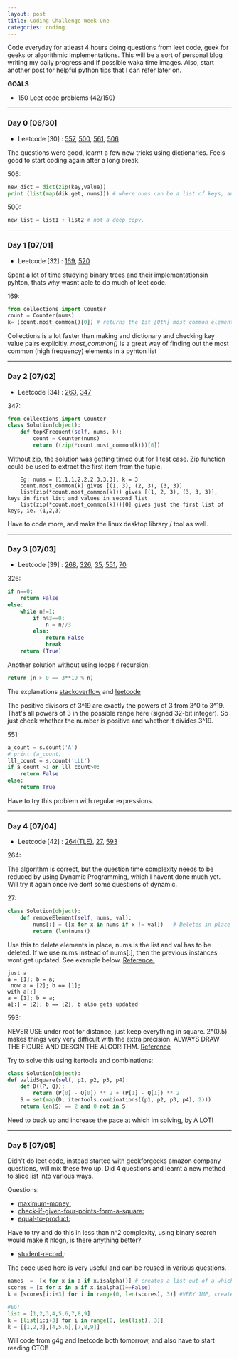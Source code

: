 ```yaml
---
layout: post
title: Coding Challenge Week One
categories: coding
---
```


Code everyday for atleast 4 hours doing questions from leet code, geek for geeks or algorithmic implementations. This will be a sort of personal blog writing my daily progress and if possible waka time images. Also, start another post for helpful python tips that I can refer later on.

**GOALS**
* 150 Leet code problems (42/150) 



---
### **Day 0** [06/30]

* Leetcode [30] : [557], [500], [561], [506]

The questions were good, learnt a few new tricks using dictionaries. Feels good to start coding again after a long break. 

506:
```python
new_dict = dict(zip(key,value))
print (list(map(dik.get, nums))) # where nums can be a list of keys, and this returns values  
```

500:
```python
new_list = list1 + list2 # not a deep copy.
```

---
### **Day 1** [07/01]

* Leetcode [32] : [169], [520]

Spent a lot of time studying binary trees and their implementationsin pyhton, thats why wasnt able to do much of leet code. 

169:
```python
from collections import Counter
count = Counter(nums)
k= (count.most_common()[0])	# returns the 1st [0th] most common element in the list
```
Collections is a lot faster than making and dictionary and checking key value pairs explicitly. *most_common()* is a great way of finding out the most common (high frequency) elements in a pyhton list

---
### **Day 2** [07/02]

* Leetcode [34] : [263], [347]

347:
```python
from collections import Counter
class Solution(object):
    def topKFrequent(self, nums, k):       
        count = Counter(nums)
        return ((zip(*count.most_common(k)))[0]) 
```
Without zip, the solution was getting timed out for 1 test case. Zip function could be used to extract the first item from the tuple. 
```
	Eg: nums = [1,1,1,2,2,2,3,3,3], k = 3
	count.most_common(k) gives [(1, 3), (2, 3), (3, 3)]
	list(zip(*count.most_common(k))) gives [(1, 2, 3), (3, 3, 3)], keys in first list and values in second list
	list(zip(*count.most_common(k)))[0] gives just the first list of keys, ie. (1,2,3)
```
Have to code more, and make the linux desktop library / tool as well.


---
### **Day 3** [07/03]

* Leetcode [39] : [268], [326], [35], [551], [70]

326:
```python
if n==0:
    return False
else:
    while n!=1:
        if n%3==0:
            n = n//3
        else:
            return False
            break
    return (True)
```
Another solution without using loops / recursion:
```python
return (n > 0 == 3**19 % n)
```
The explanations [stackoverflow](https://stackoverflow.com/questions/1804311/how-to-check-if-an-integer-is-a-power-of-3/24274850#24274850) and [leetcode](https://leetcode.com/articles/power-of-three/)

The positive divisors of 3^19 are exactly the powers of 3 from 3^0 to 3^19. That's all powers of 3 in the possible range here (signed 32-bit integer). So just check whether the number is positive and whether it divides 3^19.

551:
```python
a_count = s.count('A')
# print (a_count)
lll_count = s.count('LLL')
if a_count >1 or lll_count>0:
    return False
else:
    return True
```
Have to try this problem with regular expressions.

---
### **Day 4** [07/04]

* Leetcode [42] : [264(TLE)], [27], [593]

264:

The algorithm is correct, but the question time complexity needs to be reduced by using Dynamic Programming, which I havent done much yet. Will try it again once ive dont some questions of dynamic.

27:
```python
class Solution(object):
    def removeElement(self, nums, val):
        nums[:] = ([x for x in nums if x != val])   # Deletes in place and replaces all instances of nums
        return (len(nums))
```
Use this to delete elements in place, nums is the list and val has to be deleted. 
If we use nums instead of nums[:], then the previous instances wont get updated. See example below. [Reference.](https://stackoverflow.com/questions/2186656/how-can-i-remove-all-instances-of-an-element-from-a-list-in-python)
```
just a
a = [1]; b = a;
 now a = [2]; b == [1];
with a[:]  
a = [1]; b = a; 
a[:] = [2]; b == [2], b also gets updated
```

593:

NEVER USE under root for distance, just keep everything in square. 2^(0.5) makes things very very difficult with the extra precision. ALWAYS DRAW THE FIGURE AND DESGIN THE ALGORITHM. [Reference](http://www.geeksforgeeks.org/check-given-four-points-form-square/)

Try to solve this using itertools and combinations: 
```python
class Solution(object):
def validSquare(self, p1, p2, p3, p4):
    def D((P, Q)):
        return (P[0] - Q[0]) ** 2 + (P[1] - Q[1]) ** 2
    S = set(map(D, itertools.combinations((p1, p2, p3, p4), 2)))
    return len(S) == 2 and 0 not in S
```

Need to buck up and increase the pace at which im solving, by A LOT!

---
### **Day 5** [07/05]

Didn't do leet code, instead started with geekforgeeks amazon company questions, will mix these two up. Did 4 questions and learnt a new method to slice list into various ways.

Questions: 
* [maximum-money:](http://practice.geeksforgeeks.org/problems/maximum-money/0)
* [check-if-given-four-points-form-a-square:](http://practice.geeksforgeeks.org/problems/check-if-given-four-points-form-a-square/0)
* [equal-to-product:](http://practice.geeksforgeeks.org/problems/equal-to-product/0)

Have to try and do this in less than n^2 complexity, using binary search would make it nlogn, is there anything better?

* [student-record:](http://practice.geeksforgeeks.org/problems/student-record/0):

The code used here is very useful and can be reused in various questions.
```python
names  =  [x for x in a if x.isalpha()] # creates a list out of a which just gives names
scores = [x for x in a if x.isalpha()==False]
k = [scores[i:i+3] for i in range(0, len(scores), 3)] #VERY IMP, creates a new list k containing elements as sublist from the original list

#EG:
list = [1,2,3,4,5,6,7,8,9]
k = [list[i:i+3] for i in range(0, len(list), 3)]
k = [[1,2,3],[4,5,6],[7,8,9]]
```

Will code from g4g and leetcode both tomorrow, and also have to start reading CTCI!














[557]: https://leetcode.com/problems/reverse-words-in-a-string-iii/#/description
[500]: https://leetcode.com/problems/keyboard-row/#/description
[561]: https://leetcode.com/problems/array-partition-i/#/description
[506]: https://leetcode.com/problems/relative-ranks/#/description
[169]: https://leetcode.com/problems/majority-element/#/description
[520]: https://leetcode.com/problems/detect-capital/#/description
[263]: https://leetcode.com/problems/ugly-number/#/description
[347]: https://leetcode.com/problems/top-k-frequent-elements/#/description
[268]: https://leetcode.com/problems/missing-number/#/description
[326]: https://leetcode.com/problems/power-of-three/#/description
[35]: https://leetcode.com/problems/search-insert-position/#/description
[551]: https://leetcode.com/problems/student-attendance-record-i/#/description
[70]: https://leetcode.com/problems/climbing-stairs/#/description
[264(TLE)]: https://leetcode.com/problems/ugly-number-ii
[27]: https://leetcode.com/problems/remove-element/#/description
[593]:https://leetcode.com/problems/valid-square/#/description


